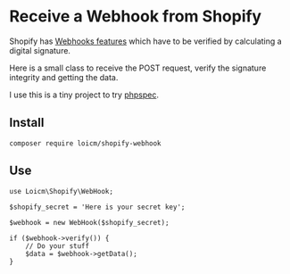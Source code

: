 # Receive a Webhook from Shopify

Shopify has [Webhooks features](https://docs.shopify.com/api/webhooks/using-webhooks) which have to be verified by calculating a digital signature.

Here is a small class to receive the POST request, verify the signature integrity and getting the data.

I use this is a tiny project to try [phpspec](http://www.phpspec.net/).


## Install

```
composer require loicm/shopify-webhook
```

## Use

```
use Loicm\Shopify\WebHook;

$shopify_secret = 'Here is your secret key';

$webhook = new WebHook($shopify_secret);

if ($webhook->verify()) {
    // Do your stuff
    $data = $webhook->getData();
}
```
